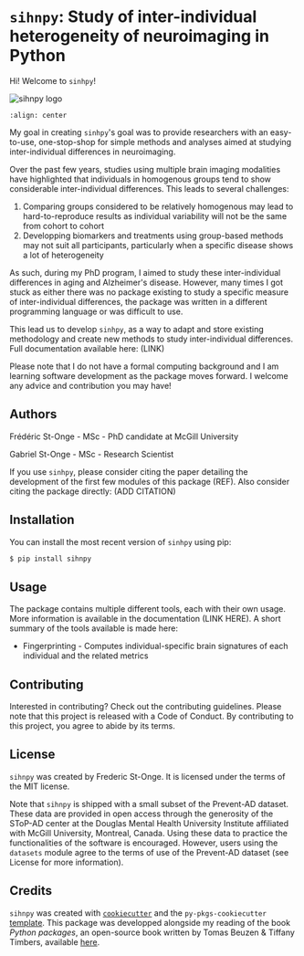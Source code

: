 # `sihnpy`: Study of inter-individual heterogeneity of neuroimaging in Python
Hi! Welcome to `sinhpy`!

![sihnpy logo](https://github.com/stong3/sihnpy/docs/images/sihnpy_logo_large_no_bg.png)

```{image} images/sihnpy_logo_large_no_bg.png
:align: center
```

My goal in creating `sinhpy`'s goal was to provide researchers with an easy-to-use, one-stop-shop for simple methods and analyses aimed at studying inter-individual differences in neuroimaging. 

Over the past few years, studies using multiple brain imaging modalities have highlighted that individuals in homogenous groups tend to show considerable inter-individual differences. This leads to several challenges:
1) Comparing groups considered to be relatively homogenous may lead to hard-to-reproduce results as individual variability will not be the same from cohort to cohort
2) Developping biomarkers and treatments using group-based methods may not suit all participants, particularly when a specific disease shows a lot of heterogeneity

As such, during my PhD program, I aimed to study these inter-individual differences in aging and Alzheimer's disease. However, many times I got stuck as either there was no package existing to study a specific measure of inter-individual differences, the package was written in a different programming language or was difficult to use. 

This lead us to develop `sinhpy`, as a way to adapt and store existing methodology and create new methods to study inter-individual differences. Full documentation available here: (LINK)

Please note that I do not have a formal computing background and I am learning software development as the package moves forward. I welcome any advice and contribution you may have!

## Authors
Frédéric St-Onge - MSc - PhD candidate at McGill University

Gabriel St-Onge - MSc - Research Scientist

If you use `sinhpy`, please consider citing the paper detailing the development of the first few modules of this package (REF).
Also consider citing the package directly: (ADD CITATION)

## Installation

You can install the most recent version of `sinhpy` using pip:

```bash
$ pip install sihnpy
```

## Usage

The package contains multiple different tools, each with their own usage. More information is available in the documentation (LINK HERE). A short summary of the tools available is made here:
- Fingerprinting - Computes individual-specific brain signatures of each individual and the related metrics

## Contributing

Interested in contributing? Check out the contributing guidelines. Please note that this project is released with a Code of Conduct. By contributing to this project, you agree to abide by its terms.

## License

`sihnpy` was created by Frederic St-Onge. It is licensed under the terms of the MIT license.

Note that `sihnpy` is shipped with a small subset of the Prevent-AD dataset. These data are provided in open access through the generosity of the SToP-AD center at the Douglas Mental Health University Institute affiliated with McGill University, Montreal, Canada. Using these data to practice the functionalities of the software is encouraged. However, users using the `datasets` module agree to the terms of use of the Prevent-AD dataset (see License for more information).

## Credits

`sihnpy` was created with [`cookiecutter`](https://cookiecutter.readthedocs.io/en/latest/) and the `py-pkgs-cookiecutter` [template](https://github.com/py-pkgs/py-pkgs-cookiecutter). This package was developped alongside my reading of the book *Python packages*, an open-source book written by Tomas Beuzen & Tiffany Timbers, available [here](https://py-pkgs.org/welcome).